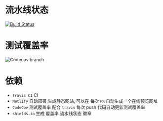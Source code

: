 
# 流水线状态

[![Build Status](https://travis-ci.org/lijinke666/react-devops-study.svg?branch=master)](https://travis-ci.org/lijinke666/react-devops-study)

# 测试覆盖率

![Codecov branch](https://img.shields.io/codecov/c/github/lijinke666/react-devops-study/master?style=flat-square)

# 依赖

- `Travis CI`  CI
- `Netlify` 自动部署,生成静态网站, 可以在 每次 `PR` 自动生成一个在线预览网址
- `CodeCov` 测试覆盖率 配合 `travis` 每次 push 代码自动更新测试覆盖率
- `shields.io` 生成 覆盖率 流水线状态 徽章
